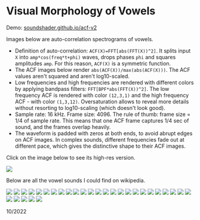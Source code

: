 # Visual Morphology of Vowels

Demo: [soundshader.github.io/acf-v2](https://soundshader.github.io/acf-v2)

Images below are auto-correlation spectrograms of vowels.

- Definition of auto-correlation: `ACF(X)=FFT[abs(FFT(X))^2]`. It splits input `X` into `amp*cos(freq*t+phi)` waves, drops phases `phi` and squares amplitudes `amp`. For this reason, `ACF(X)` is a symmetric function.
- The ACF images below render `abs(ACF(X))/max(abs(ACF(X)))`. The ACF values aren't squared and aren't log10-scaled.
- Low frequencies and high frequencies are rendered with different colors by applying bandpass filters: `FFT[BPF*abs(FFT(X))^2]`. The low frequency ACF is rendered with color `(12,3,1)` and the high frequency ACF - with color `(1,3,12)`. Oversaturation allows to reveal more details without resorting to log10-scaling (which doesn't look good).
- Sample rate: 16 kHz. Frame size: 4096. The rule of thumb: frame size = 1/4 of sample rate. This means that one ACF frame captures 1/4 sec of sound, and the frames overlap heavily.
- The waveform is padded with zeros at both ends, to avoid abrupt edges on ACF images. In complex sounds, different frequencies fade out at different pace, which gives the distinctive shape to their ACF images.

Click on the image below to see its high-res version.

[![](img/xs.jpg)](img/xl.jpg)

Below are all the vowel sounds I could find on wikipedia.

![](img/10.jpg) ![](img/11.jpg) ![](img/12.jpg) ![](img/13.jpg) ![](img/14.jpg) ![](img/15.jpg) ![](img/16.jpg) ![](img/17.jpg) ![](img/18.jpg) ![](img/19.jpg) ![](img/1.jpg) ![](img/20.jpg) ![](img/21.jpg) ![](img/22.jpg) ![](img/23.jpg) ![](img/24.jpg) ![](img/25.jpg) ![](img/26.jpg) ![](img/27.jpg) ![](img/28.jpg) ![](img/29.jpg) ![](img/2.jpg) ![](img/30.jpg) ![](img/3.jpg) ![](img/4.jpg) ![](img/5.jpg) ![](img/6.jpg) ![](img/7.jpg) ![](img/8.jpg) ![](img/9.jpg)

10/2022
